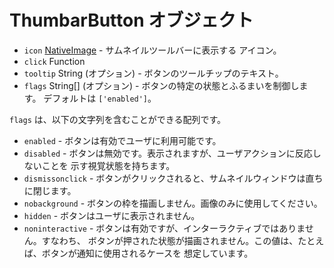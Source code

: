 # ThumbarButton オブジェクト

* `icon` [NativeImage](../native-image.md) - サムネイルツールバーに表示する
  アイコン。
* `click` Function
* `tooltip` String (オプション) - ボタンのツールチップのテキスト。
* `flags` String[] (オプション) - ボタンの特定の状態とふるまいを制御します。
  デフォルトは `['enabled']`。

`flags` は、以下の文字列を含むことができる配列です。

* `enabled` - ボタンは有効でユーザに利用可能です。
* `disabled` - ボタンは無効です。表示されますが、ユーザアクションに反応しないことを
  示す視覚状態を持ちます。
* `dismissonclick` - ボタンがクリックされると、サムネイルウィンドウは直ちに閉じます。
* `nobackground` - ボタンの枠を描画しません。画像のみに使用してください。
* `hidden` - ボタンはユーザに表示されません。
* `noninteractive` - ボタンは有効ですが、インターラクティブではありません。すなわち、
  ボタンが押された状態が描画されません。この値は、たとえば、ボタンが通知に使用されるケースを
  想定しています。
